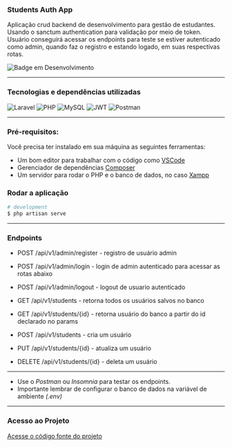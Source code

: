 ### Students Auth App

Aplicação crud backend de desenvolvimento para gestão de estudantes. Usando o sanctum authentication para validação por meio de token. Usuário conseguirá acessar os endpoints para teste se estiver autenticado como admin, quando faz o registro e estando logado, em suas respectivas rotas.

![Badge em Desenvolvimento](http://img.shields.io/static/v1?label=STATUS&message=EM%20DESENVOLVIMENTO&color=GREEN&style=for-the-badge) 
 <hr>

### Tecnologias e dependências utilizadas 

![Laravel](https://img.shields.io/badge/laravel-%23FF2D20.svg?style=for-the-badge&logo=laravel&logoColor=white)
![PHP](https://img.shields.io/badge/php-%23777BB4.svg?style=for-the-badge&logo=php&logoColor=white)
![MySQL](https://img.shields.io/badge/mysql-gray.svg?style=for-the-badge&logo=mysql&logoColor=white)
![JWT](https://img.shields.io/badge/JWT-black?style=for-the-badge&logo=JSON%20web%20tokens) 
![Postman](https://img.shields.io/badge/Postman-FF6C37?style=for-the-badge&logo=postman&logoColor=white)
<hr>

### Pré-requisitos:

  Você precisa ter instalado em sua máquina as seguintes ferramentas:<br>
- Um bom editor para trabalhar com o código como [VSCode](https://code.visualstudio.com/)<br>
- Gerenciador de dependências [Composer](https://getcompose.org)
- Um servidor para rodar o PHP e o banco de dados, no caso [Xampp](https://apachefriends.org) 

### Rodar a aplicação

```bash
# development
$ php artisan serve
```
<hr>

### Endpoints

- POST /api/v1/admin/register - registro de usuário admin<br>   
- POST /api/v1/admin/login - login de admin autenticado para acessar as rotas abaixo<br> 
- POST /api/v1/admin/logout - logout de usuario autenticado<br> 
 
- GET /api/v1/students - retorna todos os usuários salvos no banco
- GET /api/v1/students/{id} - retorna usuário do banco a partir do id declarado no params
- POST /api/v1/students - cria um usuário
- PUT /api/v1/students/{id} - atualiza um usuário
- DELETE /api/v1/students/{id} - deleta um usuário

<hr>

- Use o <i>Postman</i> ou <i>Insomnia</i> para testar os endpoints.<br>
- Importante lembrar de configurar o banco de dados na variável de ambiente<i> (.env)</i><br>  

<hr>

### Acesso ao Projeto

 [Acesse o código fonte do projeto](https://github.com/matheushenriquecsb/bookstore-backend) 
      
